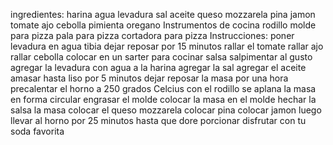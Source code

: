 ingredientes:
harina
agua
levadura
sal
aceite
queso mozzarela
pina
jamon
tomate
ajo
cebolla
pimienta
oregano
Instrumentos de cocina
rodillo
molde para pizza
pala para pizza
cortadora para pizza
Instrucciones:
poner levadura en agua tibia 
dejar reposar por 15 minutos
rallar el tomate
rallar ajo
rallar cebolla
colocar en un sarter para cocinar salsa
salpimentar al gusto
agregar la levadura con agua a la harina
agregar la sal
agregar el aceite
amasar hasta liso por 5 minutos
dejar reposar la masa por una hora
precalentar el horno a 250 grados Celcius
con el rodillo se aplana la masa en forma circular
engrasar el molde
colocar la masa en el molde
hechar la salsa la masa
colocar el queso mozzarela
colocar pina
colocar jamon
luego llevar al horno por 25 minutos hasta que dore
porcionar
disfrutar con tu soda favorita